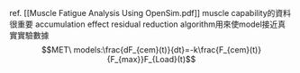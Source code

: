 ref. [[Muscle Fatigue Analysis Using OpenSim.pdf]]
muscle capability的資料很重要
accumulation effect
residual reduction algorithm用來使model接近真實實驗數據
$$MET\ models:\frac{dF_{cem}(t)}{dt}=-k\frac{F_{cem}(t)}{F_{max}}F_{Load}(t)$$
